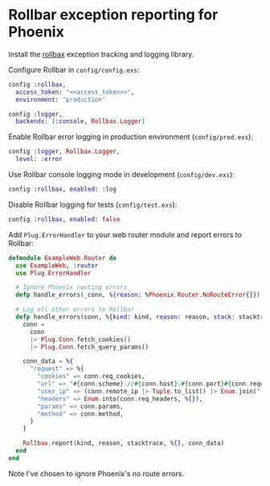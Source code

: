 # Rollbar exception reporting for Phoenix

Install the [rollbax](https://hex.pm/packages/rollbax) exception tracking and logging library.

Configure Rollbar in `config/config.exs`:

```elixir
config :rollbax,
  access_token: "<<access_token>>",
  environment: "production"

config :logger,
  backends: [:console, Rollbax.Logger]
```

Enable Rollbar error logging in production environment (`config/prod.exs`):

```elixir
config :logger, Rollbax.Logger,
  level: :error
```

Use Rollbar console logging mode in development (`config/dev.exs`):

```elixir
config :rollbax, enabled: :log
```

Disable Rollbar logging for tests (`config/test.exs`):

```elixir
config :rollbax, enabled: false
```

Add `Plug.ErrorHandler` to your web router module and report errors to Rollbar:

```elixir
defmodule ExampleWeb.Router do
  use ExampleWeb, :router
  use Plug.ErrorHandler

  # Ignore Phoenix routing errors
  defp handle_errors(_conn, %{reason: %Phoenix.Router.NoRouteError{}}), do: :ok

  # Log all other errors to Rollbar
  defp handle_errors(conn, %{kind: kind, reason: reason, stack: stacktrace}) do
    conn =
      conn
      |> Plug.Conn.fetch_cookies()
      |> Plug.Conn.fetch_query_params()

    conn_data = %{
      "request" => %{
        "cookies" => conn.req_cookies,
        "url" => "#{conn.scheme}://#{conn.host}:#{conn.port}#{conn.request_path}",
        "user_ip" => (conn.remote_ip |> Tuple.to_list() |> Enum.join(".")),
        "headers" => Enum.into(conn.req_headers, %{}),
        "params" => conn.params,
        "method" => conn.method,
      }
    }

    Rollbax.report(kind, reason, stacktrace, %{}, conn_data)
  end
end
```

Note I've chosen to ignore Phoenix's no route errors.
